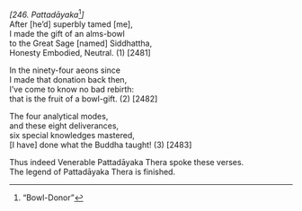 *\[246. Pattadāyaka*[^1]*\]*  
After \[he’d\] superbly tamed \[me\],  
I made the gift of an alms-bowl  
to the Great Sage \[named\] Siddhattha,  
Honesty Embodied, Neutral. (1) \[2481\]

In the ninety-four aeons since  
I made that donation back then,  
I’ve come to know no bad rebirth:  
that is the fruit of a bowl-gift. (2) \[2482\]

The four analytical modes,  
and these eight deliverances,  
six special knowledges mastered,  
\[I have\] done what the Buddha taught! (3) \[2483\]

Thus indeed Venerable Pattadāyaka Thera spoke these verses.  
The legend of Pattadāyaka Thera is finished.

[^1]: “Bowl-Donor”
